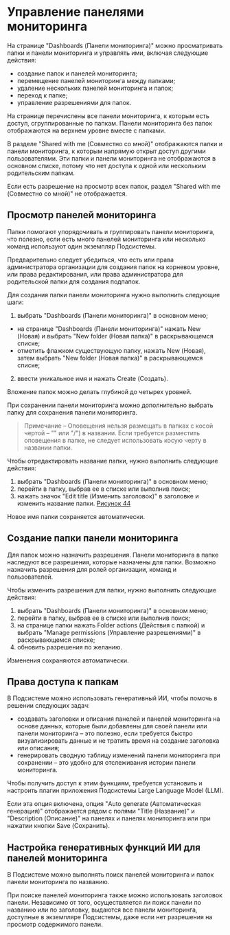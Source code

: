 # Управление панелями мониторинга

На странице "Dashboards (Панели мониторинга)" можно просматривать папки и панели мониторинга и управлять ими, включая следующие действия:

- создание папок и панелей мониторинга;
- перемещение панелей мониторинга между папками;
- удаление нескольких панелей мониторинга и папок;
- переход к папке;
- управление разрешениями для папок.

На странице перечислены все панели мониторинга, к которым есть доступ, сгруппированные по папкам. Панели мониторинга без папок отображаются на верхнем уровне вместе с папками.

В разделе "Shared with me (Совместно со мной)" отображаются папки и панели мониторинга, к которым напрямую открыт доступ другими пользователями. Эти папки и панели мониторинга не отображаются в основном списке, потому что нет доступа к одной или нескольким родительским папкам.

Если есть разрешение на просмотр всех папок, раздел "Shared with me (Совместно со мной)" не отображается.

## Просмотр панелей мониторинга

Папки помогают упорядочивать и группировать панели мониторинга, что полезно, если есть много панелей мониторинга или несколько команд используют один экземпляр Подсистемы.

Предварительно следует убедиться, что есть или права администратора организации для создания папок на корневом уровне, или права редактирования, или права администратора для родительской папки для создания подпапок.

Для создания папки панели мониторинга нужно выполнить следующие шаги:

1. выбрать "Dashboards (Панели мониторинга)" в основном меню;
  - на странице "Dashboards (Панели мониторинга)" нажать New (Новая) и выбрать "New folder (Новая папка)" в раскрывающемся списке;
  - отметить флажком существующую папку, нажать New (Новая), затем выбрать "New folder (Новая папка)" в раскрывающемся списке;
2. ввести уникальное имя и нажать Create (Создать).

Вложение папок можно делать глубиной до четырех уровней.

При сохранении панели мониторинга можно дополнительно выбрать папку для сохранения панели мониторинга.

> Примечание – Оповещения нельзя размещать в папках с косой чертой – "\" или "/") в названии. Если требуется разместить оповещения в папке, не следует использовать косую черту в названии папки.

Чтобы отредактировать название папки, нужно выполнить следующие действия:

1. выбрать "Dashboards (Панели мониторинга)" в основном меню;
2. перейти в папку, выбрав ее в списке или выполнив поиск;
3. нажать значок  "Edit title (Изменить заголовок)" в заголовке и изменить название папки.
  [Рисунок 44](/image8.png)

Новое имя папки сохраняется автоматически.

## Создание папки панели мониторинга

Для папок можно назначить разрешения. Панели мониторинга в папке наследуют все разрешения, которые назначены для папки. Возможно назначить разрешения для ролей организации, команд и пользователей.

Чтобы изменить разрешения для папки, нужно выполнить следующие действия:

1. выбрать "Dashboards (Панели мониторинга)" в основном меню;
2. перейти в папку, выбрав ее в списке или выполнив поиск;
3. на странице папки нажать Folder actions (Действия с папкой) и выбрать "Manage permissions (Управление разрешениями)" в раскрывающемся списке;
4. обновить разрешения по желанию.

Изменения сохраняются автоматически.

## Права доступа к папкам

В Подсистеме можно использовать генеративный ИИ, чтобы помочь в решении следующих задач:

- создавать заголовки и описания панелей и панелей мониторинга на основе данных, которые были добавлены для своей панели или панели мониторинга – это полезно, если требуется быстро визуализировать данные и не тратить время на создание заголовка или описания;
- генерировать сводную таблицу изменений панели мониторинга при сохранении – это удобно для отслеживания истории панели мониторинга.

Чтобы получить доступ к этим функциям, требуется установить и настроить плагин приложения Подсистемы Large Language Model (LLM).

Если эта опция включена, опция "Auto generate (Автоматическая генерация)" отображается рядом с полями "Title (Название)" и "Description (Описание)" на панелях и панелях мониторинга или при нажатии кнопки Save (Сохранить).

## Настройка генеративных функций ИИ для панелей мониторинга

В Подсистеме можно выполнять поиск панелей мониторинга и папок панели мониторинга по названию.

При поиске панелей мониторинга также можно использовать заголовок панели. Независимо от того, осуществляется ли поиск панели по названию или по заголовку, выдаются все панели мониторинга, доступные в экземпляре Подсистемы, даже если нет разрешения на просмотр содержимого панели.